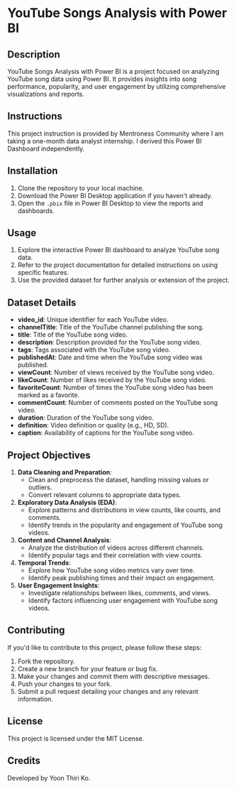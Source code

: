 # YouTube Songs Analysis with Power BI

## Description
YouTube Songs Analysis with Power BI is a project focused on analyzing YouTube song data using Power BI. It provides insights into song performance, popularity, and user engagement by utilizing comprehensive visualizations and reports.

## Instructions
This project instruction is provided by Mentroness Community where I am taking a one-month data analyst internship. I derived this Power BI Dashboard independently.

## Installation
1. Clone the repository to your local machine.
2. Download the Power BI Desktop application if you haven't already.
3. Open the `.pbix` file in Power BI Desktop to view the reports and dashboards.

## Usage
1. Explore the interactive Power BI dashboard to analyze YouTube song data.
2. Refer to the project documentation for detailed instructions on using specific features.
3. Use the provided dataset for further analysis or extension of the project.

## Dataset Details
- **video_id**: Unique identifier for each YouTube video.
- **channelTitle**: Title of the YouTube channel publishing the song.
- **title**: Title of the YouTube song video.
- **description**: Description provided for the YouTube song video.
- **tags**: Tags associated with the YouTube song video.
- **publishedAt**: Date and time when the YouTube song video was published.
- **viewCount**: Number of views received by the YouTube song video.
- **likeCount**: Number of likes received by the YouTube song video.
- **favoriteCount**: Number of times the YouTube song video has been marked as a favorite.
- **commentCount**: Number of comments posted on the YouTube song video.
- **duration**: Duration of the YouTube song video.
- **definition**: Video definition or quality (e.g., HD, SD).
- **caption**: Availability of captions for the YouTube song video.

## Project Objectives
1. **Data Cleaning and Preparation**:
   - Clean and preprocess the dataset, handling missing values or outliers.
   - Convert relevant columns to appropriate data types.
2. **Exploratory Data Analysis (EDA)**:
   - Explore patterns and distributions in view counts, like counts, and comments.
   - Identify trends in the popularity and engagement of YouTube song videos.
3. **Content and Channel Analysis**:
   - Analyze the distribution of videos across different channels.
   - Identify popular tags and their correlation with view counts.
4. **Temporal Trends**:
   - Explore how YouTube song video metrics vary over time.
   - Identify peak publishing times and their impact on engagement.
5. **User Engagement Insights**:
   - Investigate relationships between likes, comments, and views.
   - Identify factors influencing user engagement with YouTube song videos.

## Contributing
If you'd like to contribute to this project, please follow these steps:

1. Fork the repository.
2. Create a new branch for your feature or bug fix.
3. Make your changes and commit them with descriptive messages.
4. Push your changes to your fork.
5. Submit a pull request detailing your changes and any relevant information.

## License
This project is licensed under the MIT License.

## Credits
Developed by Yoon Thiri Ko.
